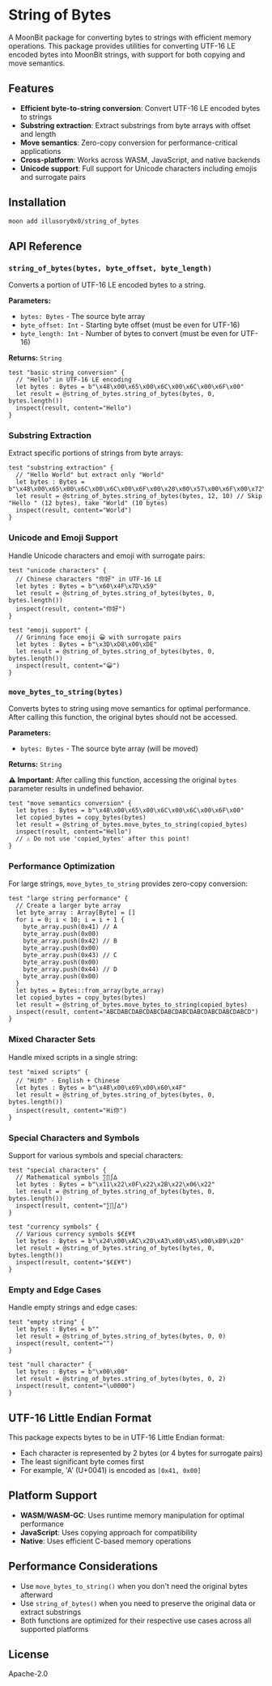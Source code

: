 # String of Bytes

A MoonBit package for converting bytes to strings with efficient memory operations. This package provides utilities for converting UTF-16 LE encoded bytes into MoonBit strings, with support for both copying and move semantics.

## Features

- **Efficient byte-to-string conversion**: Convert UTF-16 LE encoded bytes to strings
- **Substring extraction**: Extract substrings from byte arrays with offset and length
- **Move semantics**: Zero-copy conversion for performance-critical applications
- **Cross-platform**: Works across WASM, JavaScript, and native backends
- **Unicode support**: Full support for Unicode characters including emojis and surrogate pairs

## Installation

```bash
moon add illusory0x0/string_of_bytes
```

## API Reference

### `string_of_bytes(bytes, byte_offset, byte_length)`

Converts a portion of UTF-16 LE encoded bytes to a string.


**Parameters:**
- `bytes: Bytes` - The source byte array
- `byte_offset: Int` - Starting byte offset (must be even for UTF-16)
- `byte_length: Int` - Number of bytes to convert (must be even for UTF-16)

**Returns:** `String`

```moonbit
test "basic string conversion" {
  // "Hello" in UTF-16 LE encoding
  let bytes : Bytes = b"\x48\x00\x65\x00\x6C\x00\x6C\x00\x6F\x00"
  let result = @string_of_bytes.string_of_bytes(bytes, 0, bytes.length())
  inspect(result, content="Hello")
}
```

### Substring Extraction

Extract specific portions of strings from byte arrays:

```moonbit
test "substring extraction" {
  // "Hello World" but extract only "World"
  let bytes : Bytes = b"\x48\x00\x65\x00\x6C\x00\x6C\x00\x6F\x00\x20\x00\x57\x00\x6F\x00\x72\x00\x6C\x00\x64\x00"
  let result = @string_of_bytes.string_of_bytes(bytes, 12, 10) // Skip "Hello " (12 bytes), take "World" (10 bytes)
  inspect(result, content="World")
}
```

### Unicode and Emoji Support

Handle Unicode characters and emoji with surrogate pairs:

```moonbit
test "unicode characters" {
  // Chinese characters "你好" in UTF-16 LE
  let bytes : Bytes = b"\x60\x4F\x7D\x59"
  let result = @string_of_bytes.string_of_bytes(bytes, 0, bytes.length())
  inspect(result, content="你好")
}

test "emoji support" {
  // Grinning face emoji 😀 with surrogate pairs
  let bytes : Bytes = b"\x3D\xD8\x00\xDE"
  let result = @string_of_bytes.string_of_bytes(bytes, 0, bytes.length())
  inspect(result, content="😀")
}
```

### `move_bytes_to_string(bytes)`

Converts bytes to string using move semantics for optimal performance. After calling this function, the original bytes should not be accessed.

**Parameters:**
- `bytes: Bytes` - The source byte array (will be moved)

**Returns:** `String`

**⚠️ Important:** After calling this function, accessing the original `bytes` parameter results in undefined behavior.

```moonbit
test "move semantics conversion" {
  let bytes : Bytes = b"\x48\x00\x65\x00\x6C\x00\x6C\x00\x6F\x00"
  let copied_bytes = copy_bytes(bytes)
  let result = @string_of_bytes.move_bytes_to_string(copied_bytes)
  inspect(result, content="Hello")
  // ⚠️ Do not use 'copied_bytes' after this point!
}
```

### Performance Optimization

For large strings, `move_bytes_to_string` provides zero-copy conversion:

```moonbit
test "large string performance" {
  // Create a larger byte array
  let byte_array : Array[Byte] = []
  for i = 0; i < 10; i = i + 1 {
    byte_array.push(0x41) // A
    byte_array.push(0x00)
    byte_array.push(0x42) // B  
    byte_array.push(0x00)
    byte_array.push(0x43) // C
    byte_array.push(0x00)
    byte_array.push(0x44) // D
    byte_array.push(0x00)
  }
  let bytes = Bytes::from_array(byte_array)
  let copied_bytes = copy_bytes(bytes)
  let result = @string_of_bytes.move_bytes_to_string(copied_bytes)
  inspect(result, content="ABCDABCDABCDABCDABCDABCDABCDABCDABCDABCD")
}
```

### Mixed Character Sets

Handle mixed scripts in a single string:

```moonbit
test "mixed scripts" {
  // "Hi你" - English + Chinese
  let bytes : Bytes = b"\x48\x00\x69\x00\x60\x4F"
  let result = @string_of_bytes.string_of_bytes(bytes, 0, bytes.length())
  inspect(result, content="Hi你")
}
```

### Special Characters and Symbols

Support for various symbols and special characters:

```moonbit
test "special characters" {
  // Mathematical symbols ∑∏∫∆
  let bytes : Bytes = b"\x11\x22\x0F\x22\x2B\x22\x06\x22"
  let result = @string_of_bytes.string_of_bytes(bytes, 0, bytes.length())
  inspect(result, content="∑∏∫∆")
}

test "currency symbols" {
  // Various currency symbols $€£¥₹
  let bytes : Bytes = b"\x24\x00\xAC\x20\xA3\x00\xA5\x00\xB9\x20"
  let result = @string_of_bytes.string_of_bytes(bytes, 0, bytes.length())
  inspect(result, content="$€£¥₹")
}
```

### Empty and Edge Cases

Handle empty strings and edge cases:

```moonbit
test "empty string" {
  let bytes : Bytes = b""
  let result = @string_of_bytes.string_of_bytes(bytes, 0, 0)
  inspect(result, content="")
}

test "null character" {
  let bytes : Bytes = b"\x00\x00"
  let result = @string_of_bytes.string_of_bytes(bytes, 0, 2)
  inspect(result, content="\u0000")
}
```

## UTF-16 Little Endian Format

This package expects bytes to be in UTF-16 Little Endian format:
- Each character is represented by 2 bytes (or 4 bytes for surrogate pairs)
- The least significant byte comes first
- For example, 'A' (U+0041) is encoded as `[0x41, 0x00]`

## Platform Support

- **WASM/WASM-GC**: Uses runtime memory manipulation for optimal performance
- **JavaScript**: Uses copying approach for compatibility
- **Native**: Uses efficient C-based memory operations

## Performance Considerations

- Use `move_bytes_to_string()` when you don't need the original bytes afterward
- Use `string_of_bytes()` when you need to preserve the original data or extract substrings
- Both functions are optimized for their respective use cases across all supported platforms

## License

Apache-2.0
